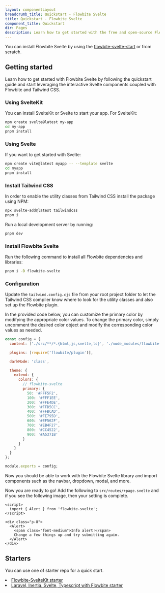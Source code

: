 ```yaml
---
layout: componentLayout
breadcrumb_title: Quickstart - Flowbite Svelte
title: Quickstart - Flowbite Svelte
component_title: Quickstart
dir: Pages
description: Learn how to get started with the free and open-source Flowbite Svelte UI component library based on the utility classes from Tailwind CSS
---
```


<script>
  import { A, P, List, Li } from '$lib'
  
</script>

You can install Flowbite Svelte by using the <A href='/docs/extend/flowbite-svelte-starter'>flowbite-svelte-start</A> or from scratch.

## Getting started

Learn how to get started with Flowbite Svelte by following the quickstart guide and start leveraging the interactive Svelte components coupled with Flowbite and Tailwind CSS.

### Using SvelteKit

You can install SvelteKit or Svelte to start your app. For SvelteKit:

```bash example
npm create svelte@latest my-app
cd my-app
pnpm install
```

### Using Svelte

If you want to get started with Svelte:

```bash
npm create vite@latest myapp -- --template svelte
cd myapp
pnpm install
```

### Install Tailwind CSS

In order to enable the utility classes from Tailwind CSS install the package using NPM:

```bash
npx svelte-add@latest tailwindcss
pnpm i
```

Run a local development server by running:

```bash
pnpm dev
```

### Install Flowbite Svelte

Run the following command to install all Flowbite dependencies and libraries:

```sh
pnpm i -D flowbite-svelte
```

### Configuration

Update the `tailwind.config.cjs` file from your root project folder to let the Tailwind CSS compiler know where to look for the utility classes and also set up the Flowbite plugin.

In the provided code below, you can customize the primary color by modifying the appropriate color values. To change the primary color, simply uncomment the desired color object and modify the corresponding color values as needed.

```js
const config = {
  content: ['./src/**/*.{html,js,svelte,ts}', './node_modules/flowbite-svelte/**/*.{html,js,svelte,ts}'],

  plugins: [require('flowbite/plugin')],

  darkMode: 'class',

  theme: {
    extend: {
      colors: {
        // flowbite-svelte
        primary: {
          50: '#FFF5F2',
          100: '#FFF1EE',
          200: '#FFE4DE',
          300: '#FFD5CC',
          400: '#FFBCAD',
          500: '#FE795D',
          600: '#EF562F',
          700: '#EB4F27',
          800: '#CC4522',
          900: '#A5371B'
        }
      }
    }
  }
};

module.exports = config;
```

Now you should be able to work with the Flowbite Svelte library and import components such as the navbar, dropdown, modal, and more.

<div class="h-8" />

Now you are ready to go! Add the following to `src/routes/+page.svelte` and if you see the following image, then your setting is complete.

```svelte example
<script>
  import { Alert } from 'flowbite-svelte';
</script>

<div class="p-8">
  <Alert>
    <span class="font-medium">Info alert!</span>
    Change a few things up and try submitting again.
  </Alert>
</div>
```

## Starters

You can use one of starter repo for a quick start.

<List tag='ul' class='space-y-1 my-4'>
<Li><A href='https://github.com/shinokada/flowbite-svelte-starter'>Flowbite-SvelteKit starter</A></Li>
<Li><A href='https://github.com/ZekyTheWolf/LIST-Starter'>Laravel, Inertia, Svelte, Typescript with Flowbite starter</A></Li>
</List>


